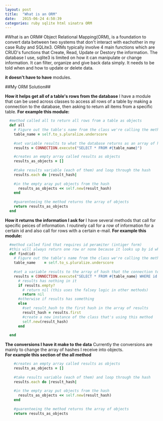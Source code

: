 ```yaml
---
layout: post
title:  "What is an ORM"
date:   2015-06-24 4:50:39
categories: ruby sqlite html sinatra ORM
---
```

#What is an ORM#
 Object Relational Mapping(ORM), is a foundation to convert data between two systems that don't interact with eachother in my case Ruby and SQLite3. ORMs typically involve 4 main functions which are CRUD's functions that Create, Read, Update or Destory the information. The database I use, sqlite3 is limited on how it can manipulate or change information. It can filter, organize and give back data simply. It needs to be told when and how to update or delete data. 

**it doesn't have to have**
modules. 

##My ORM Solution##


**How it helps get all of a table's rows from the database** 
I have a module that can be used across classes to access all rows of a table by making a connection to the database, then asking to return all items from a specific table.
**For example this module:**
```ruby
  #method called all to return all rows from a table as objects
  def all
    # Figure out the table's name from the class we're calling the method on.
    table_name = self.to_s.pluralize.underscore
    
    #set variable results to what the database returns as an array of hashes
    results = CONNECTION.execute("SELECT * FROM #{table_name}")

    #creates an empty array called results as objects
    results_as_objects = []
  
    #take results variable (each of them) and loop through the hash
    results.each do |result_hash|
    
    #in the empty aray put objects from the hash
      results_as_objects << self.new(result_hash)
    end
  
    #guarenteeing the method returns the array of objects
    return results_as_objects
  end
```
 
**How it returns the information I ask for**
I have several methods that call for specific peices of information. I routinely call for a row of information for a certain id and also call for rows with a certain e-mail.
**For example this module:**
```ruby
  #method called find that requires id peramiter (intiger form)
  #this will always return one row or none because it looks up by id which is a primary key
  def find(id)
    # Figure out the table's name from the class we're calling the method on.
    table_name    = self.to_s.pluralize.underscore
    
    #set a variable results to the array of hash that the connection to the database returns
    results = CONNECTION.execute("SELECT * FROM #{table_name} WHERE id = #{id}")
      # results has nothing in it
      if results.empty?
        # return nil (this uses the falsey logic in other methods)
        return nil
      #otherwise if results has something  
      else
        #set result_hash to the first hash in the array of results 
        result_hash = results.first
        #create a new instance of the class that's using this method
        self.new(result_hash)
      end
      
  end
```
 
**The conversions I have it make to the data**
Currently the conversions are mainly to change the array of hashes I receive into objects.  
**For example this section of the all method**
```ruby
    #creates an empty array called results as objects
    results_as_objects = []
  
    #take results variable (each of them) and loop through the hash
    results.each do |result_hash|
    
    #in the empty aray put objects from the hash
      results_as_objects << self.new(result_hash)
    end
  
    #guarenteeing the method returns the array of objects
    return results_as_objects

```
